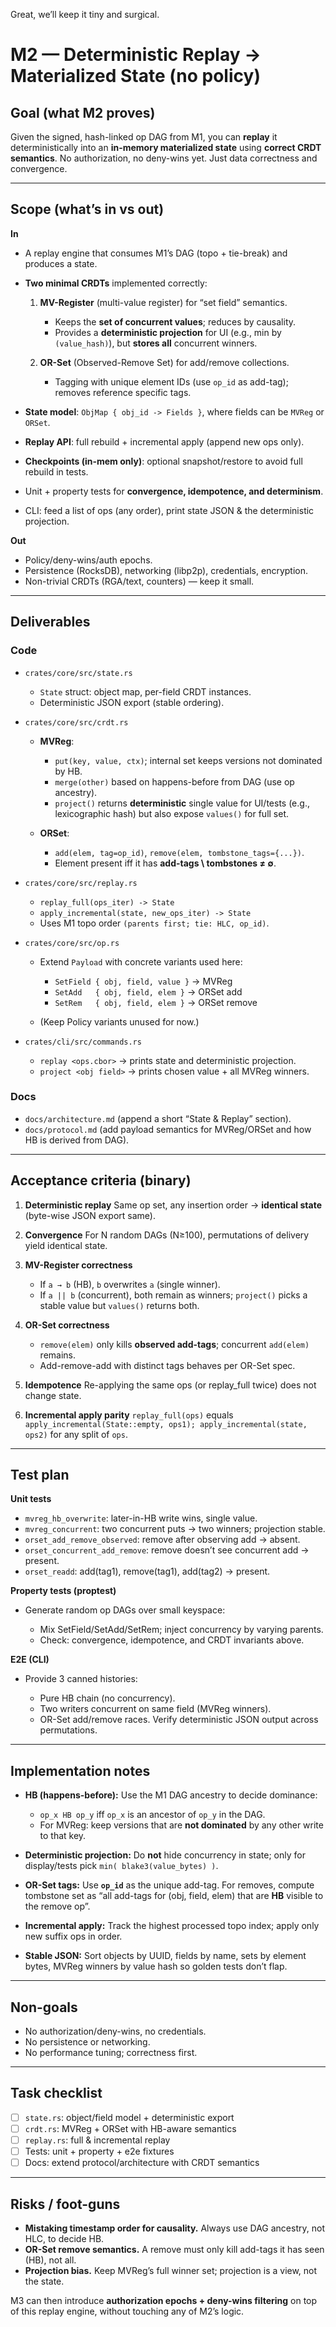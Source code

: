 Great, we’ll keep it tiny and surgical.

# M2 — Deterministic Replay → Materialized State (no policy)

## Goal (what M2 proves)

Given the signed, hash-linked op DAG from M1, you can **replay** it deterministically into an **in-memory materialized state** using **correct CRDT semantics**. No authorization, no deny-wins yet. Just data correctness and convergence.

---

## Scope (what’s in vs out)

**In**

* A replay engine that consumes M1’s DAG (topo + tie-break) and produces a state.
* **Two minimal CRDTs** implemented correctly:

  1. **MV-Register** (multi-value register) for “set field” semantics.

     * Keeps the **set of concurrent values**; reduces by causality.
     * Provides a **deterministic projection** for UI (e.g., min by `(value_hash)`), but **stores all** concurrent winners.
  2. **OR-Set** (Observed-Remove Set) for add/remove collections.

     * Tagging with unique element IDs (use `op_id` as add-tag); removes reference specific tags.
* **State model**: `ObjMap { obj_id -> Fields }`, where fields can be `MVReg` or `ORSet`.
* **Replay API**: full rebuild + incremental apply (append new ops only).
* **Checkpoints (in-mem only)**: optional snapshot/restore to avoid full rebuild in tests.
* Unit + property tests for **convergence, idempotence, and determinism**.
* CLI: feed a list of ops (any order), print state JSON & the deterministic projection.

**Out**

* Policy/deny-wins/auth epochs.
* Persistence (RocksDB), networking (libp2p), credentials, encryption.
* Non-trivial CRDTs (RGA/text, counters) — keep it small.

---

## Deliverables

### Code

* `crates/core/src/state.rs`

  * `State` struct: object map, per-field CRDT instances.
  * Deterministic JSON export (stable ordering).
* `crates/core/src/crdt.rs`

  * **MVReg**:

    * `put(key, value, ctx)`; internal set keeps versions not dominated by HB.
    * `merge(other)` based on happens-before from DAG (use op ancestry).
    * `project()` returns **deterministic** single value for UI/tests (e.g., lexicographic hash) but also expose `values()` for full set.
  * **ORSet**:

    * `add(elem, tag=op_id)`, `remove(elem, tombstone_tags={...})`.
    * Element present iff it has **add-tags \ tombstones ≠ ∅**.
* `crates/core/src/replay.rs`

  * `replay_full(ops_iter) -> State`
  * `apply_incremental(state, new_ops_iter) -> State`
  * Uses M1 topo order `(parents first; tie: HLC, op_id)`.
* `crates/core/src/op.rs`

  * Extend `Payload` with concrete variants used here:

    * `SetField { obj, field, value }`  → MVReg
    * `SetAdd   { obj, field, elem }`  → ORSet add
    * `SetRem   { obj, field, elem }`  → ORSet remove
  * (Keep Policy variants unused for now.)
* `crates/cli/src/commands.rs`

  * `replay <ops.cbor>` → prints state and deterministic projection.
  * `project <obj field>` → prints chosen value + all MVReg winners.

### Docs

* `docs/architecture.md` (append a short “State & Replay” section).
* `docs/protocol.md` (add payload semantics for MVReg/ORSet and how HB is derived from DAG).

---

## Acceptance criteria (binary)

1. **Deterministic replay**
   Same op set, any insertion order → **identical state** (byte-wise JSON export same).

2. **Convergence**
   For N random DAGs (N≥100), permutations of delivery yield identical state.

3. **MV-Register correctness**

   * If `a → b` (HB), `b` overwrites `a` (single winner).
   * If `a || b` (concurrent), both remain as winners; `project()` picks a stable value but `values()` returns both.

4. **OR-Set correctness**

   * `remove(elem)` only kills **observed add-tags**; concurrent `add(elem)` remains.
   * Add-remove-add with distinct tags behaves per OR-Set spec.

5. **Idempotence**
   Re-applying the same ops (or replay_full twice) does not change state.

6. **Incremental apply parity**
   `replay_full(ops)` equals `apply_incremental(State::empty, ops1); apply_incremental(state, ops2)` for any split of `ops`.

---

## Test plan

**Unit tests**

* `mvreg_hb_overwrite`: later-in-HB write wins, single value.
* `mvreg_concurrent`: two concurrent puts → two winners; projection stable.
* `orset_add_remove_observed`: remove after observing add → absent.
* `orset_concurrent_add_remove`: remove doesn’t see concurrent add → present.
* `orset_readd`: add(tag1), remove(tag1), add(tag2) → present.

**Property tests (proptest)**

* Generate random op DAGs over small keyspace:

  * Mix SetField/SetAdd/SetRem; inject concurrency by varying parents.
  * Check: convergence, idempotence, and CRDT invariants above.

**E2E (CLI)**

* Provide 3 canned histories:

  * Pure HB chain (no concurrency).
  * Two writers concurrent on same field (MVReg winners).
  * OR-Set add/remove races.
    Verify deterministic JSON output across permutations.

---

## Implementation notes

* **HB (happens-before):** Use the M1 DAG ancestry to decide dominance:

  * `op_x HB op_y` iff `op_x` is an ancestor of `op_y` in the DAG.
  * For MVReg: keep versions that are **not dominated** by any other write to that key.
* **Deterministic projection:** Do **not** hide concurrency in state; only for display/tests pick `min( blake3(value_bytes) )`.
* **OR-Set tags:** Use **`op_id`** as the unique add-tag. For removes, compute tombstone set as “all add-tags for (obj, field, elem) that are **HB** visible to the remove op”.
* **Incremental apply:** Track the highest processed topo index; apply only new suffix ops in order.
* **Stable JSON:** Sort objects by UUID, fields by name, sets by element bytes, MVReg winners by value hash so golden tests don’t flap.

---

## Non-goals

* No authorization/deny-wins, no credentials.
* No persistence or networking.
* No performance tuning; correctness first.

---

## Task checklist

* [ ] `state.rs`: object/field model + deterministic export
* [ ] `crdt.rs`: MVReg + ORSet with HB-aware semantics
* [ ] `replay.rs`: full & incremental replay
* [ ] Tests: unit + property + e2e fixtures
* [ ] Docs: extend protocol/architecture with CRDT semantics

---

## Risks / foot-guns

* **Mistaking timestamp order for causality.** Always use DAG ancestry, not HLC, to decide HB.
* **OR-Set remove semantics.** A remove must only kill add-tags it has seen (HB), not all.
* **Projection bias.** Keep MVReg’s full winner set; projection is a view, not the state.

M3 can then introduce **authorization epochs + deny-wins filtering** on top of this replay engine, without touching any of M2’s logic.
